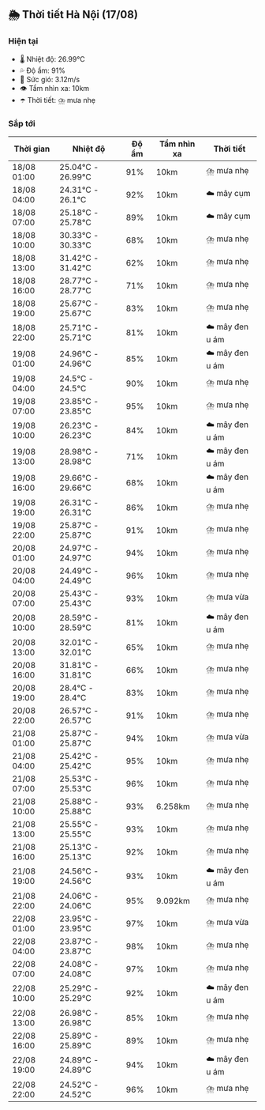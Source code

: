 ## 🌦️ Thời tiết Hà Nội (17/08)

### Hiện tại

- 🌡️ Nhiệt độ: 26.99℃
- 💦 Độ ẩm: 91%
- 💨 Sức gió: 3.12m/s
- 👁️ Tầm nhìn xa: 10km
- ☂️ Thời tiết: ⛈️ mưa nhẹ

### Sắp tới

| Thời gian | Nhiệt độ | Độ ẩm | Tầm nhìn xa | Thời tiết |
| --- | --- | --- | --- | --- |
| 18/08 01:00 | 25.04℃ - 26.99℃ | 91% | 10km | ⛈️ mưa nhẹ |
| 18/08 04:00 | 24.31℃ - 26.1℃ | 92% | 10km | ☁️ mây cụm |
| 18/08 07:00 | 25.18℃ - 25.78℃ | 89% | 10km | ☁️ mây cụm |
| 18/08 10:00 | 30.33℃ - 30.33℃ | 68% | 10km | ⛈️ mưa nhẹ |
| 18/08 13:00 | 31.42℃ - 31.42℃ | 62% | 10km | ⛈️ mưa nhẹ |
| 18/08 16:00 | 28.77℃ - 28.77℃ | 71% | 10km | ⛈️ mưa nhẹ |
| 18/08 19:00 | 25.67℃ - 25.67℃ | 83% | 10km | ⛈️ mưa nhẹ |
| 18/08 22:00 | 25.71℃ - 25.71℃ | 81% | 10km | ☁️ mây đen u ám |
| 19/08 01:00 | 24.96℃ - 24.96℃ | 85% | 10km | ☁️ mây đen u ám |
| 19/08 04:00 | 24.5℃ - 24.5℃ | 90% | 10km | ⛈️ mưa nhẹ |
| 19/08 07:00 | 23.85℃ - 23.85℃ | 95% | 10km | ⛈️ mưa nhẹ |
| 19/08 10:00 | 26.23℃ - 26.23℃ | 84% | 10km | ☁️ mây đen u ám |
| 19/08 13:00 | 28.98℃ - 28.98℃ | 71% | 10km | ☁️ mây đen u ám |
| 19/08 16:00 | 29.66℃ - 29.66℃ | 68% | 10km | ☁️ mây đen u ám |
| 19/08 19:00 | 26.31℃ - 26.31℃ | 86% | 10km | ⛈️ mưa nhẹ |
| 19/08 22:00 | 25.87℃ - 25.87℃ | 91% | 10km | ⛈️ mưa nhẹ |
| 20/08 01:00 | 24.97℃ - 24.97℃ | 94% | 10km | ⛈️ mưa nhẹ |
| 20/08 04:00 | 24.49℃ - 24.49℃ | 96% | 10km | ⛈️ mưa nhẹ |
| 20/08 07:00 | 25.43℃ - 25.43℃ | 93% | 10km | ⛈️ mưa vừa |
| 20/08 10:00 | 28.59℃ - 28.59℃ | 81% | 10km | ☁️ mây đen u ám |
| 20/08 13:00 | 32.01℃ - 32.01℃ | 65% | 10km | ⛈️ mưa nhẹ |
| 20/08 16:00 | 31.81℃ - 31.81℃ | 66% | 10km | ⛈️ mưa nhẹ |
| 20/08 19:00 | 28.4℃ - 28.4℃ | 83% | 10km | ⛈️ mưa nhẹ |
| 20/08 22:00 | 26.57℃ - 26.57℃ | 91% | 10km | ⛈️ mưa nhẹ |
| 21/08 01:00 | 25.87℃ - 25.87℃ | 94% | 10km | ⛈️ mưa vừa |
| 21/08 04:00 | 25.42℃ - 25.42℃ | 95% | 10km | ⛈️ mưa nhẹ |
| 21/08 07:00 | 25.53℃ - 25.53℃ | 96% | 10km | ⛈️ mưa nhẹ |
| 21/08 10:00 | 25.88℃ - 25.88℃ | 93% | 6.258km | ⛈️ mưa nhẹ |
| 21/08 13:00 | 25.55℃ - 25.55℃ | 93% | 10km | ⛈️ mưa nhẹ |
| 21/08 16:00 | 25.13℃ - 25.13℃ | 92% | 10km | ⛈️ mưa nhẹ |
| 21/08 19:00 | 24.56℃ - 24.56℃ | 93% | 10km | ☁️ mây đen u ám |
| 21/08 22:00 | 24.06℃ - 24.06℃ | 95% | 9.092km | ⛈️ mưa nhẹ |
| 22/08 01:00 | 23.95℃ - 23.95℃ | 97% | 10km | ⛈️ mưa vừa |
| 22/08 04:00 | 23.87℃ - 23.87℃ | 98% | 10km | ⛈️ mưa nhẹ |
| 22/08 07:00 | 24.08℃ - 24.08℃ | 97% | 10km | ⛈️ mưa nhẹ |
| 22/08 10:00 | 25.29℃ - 25.29℃ | 92% | 10km | ☁️ mây đen u ám |
| 22/08 13:00 | 26.98℃ - 26.98℃ | 85% | 10km | ⛈️ mưa nhẹ |
| 22/08 16:00 | 25.89℃ - 25.89℃ | 89% | 10km | ⛈️ mưa nhẹ |
| 22/08 19:00 | 24.89℃ - 24.89℃ | 94% | 10km | ☁️ mây đen u ám |
| 22/08 22:00 | 24.52℃ - 24.52℃ | 96% | 10km | ⛈️ mưa nhẹ |

